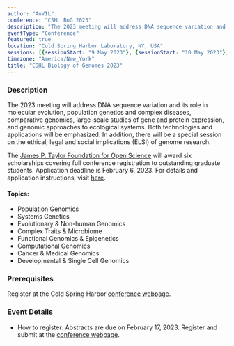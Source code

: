 ```yaml
---
author: "AnVIL"
conference: "CSHL BoG 2023"
description: "The 2023 meeting will address DNA sequence variation and its role in molecular evolution, population genetics and complex diseases, comparative genomics, large-scale studies of gene and protein expression, and genomic approaches to ecological systems."
eventType: "Conference"
featured: true
location: "Cold Spring Harbor Laboratory, NY, USA"
sessions: [{sessionStart: "9 May 2023"}, {sessionStart: "10 May 2023"}, {sessionStart: "11 May 2023"}, {sessionStart: "12 May 2023"}, {sessionStart: "13 May 2023"}]
timezone: "America/New_York"
title: "CSHL Biology of Genomes 2023"
---
```


<event-hero></event-hero>

### Description

The 2023 meeting will address DNA sequence variation and its role in molecular evolution, population genetics and complex diseases, comparative genomics, large-scale studies of gene and protein expression, and genomic approaches to ecological systems. Both technologies and applications will be emphasized. In addition, there will be a special session on the ethical, legal and social implications (ELSI) of genome research.

The [James P. Taylor Foundation for Open Science](https://jxtxfoundation.org/) will award six scholarships covering full conference registration to outstanding graduate students. Application deadline is February 6, 2023. For details and application instructions, visit [here](https://jxtxfoundation.org/news/2022-12-16-bg/).

#### Topics:
- Population Genomics
- Systems Genetics
- Evolutionary & Non-human Genomics
- Complex Traits & Microbiome
- Functional Genomics & Epigenetics
- Computational Genomics
- Cancer & Medical Genomics
- Developmental & Single Cell Genomics

### Prerequisites

Register at the Cold Spring Harbor [conference webpage](https://meetings.cshl.edu/meetings.aspx?meet=GENOME&year=23).

### Event Details

- How to register: Abstracts are due on February 17, 2023. Register and submit at the [conference webpage](https://meetings.cshl.edu/meetings.aspx?meet=GENOME&year=23).